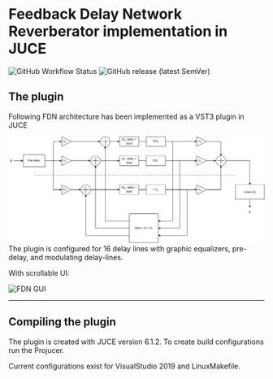 # Feedback Delay Network Reverberator implementation in JUCE
![GitHub Workflow Status](https://img.shields.io/github/workflow/status/VoggLyster/Reverberator/Build%20plugin)
![GitHub release (latest SemVer)](https://img.shields.io/github/v/release/VoggLyster/Reverberator)

## The plugin

Following FDN architecture has been implemented as a VST3 plugin in JUCE

![FDN architecture diagram](./images/FDN.png)
The plugin is configured for 16 delay lines with graphic equalizers, pre-delay, and modulating delay-lines.

With scrollable UI:

![FDN GUI](./images/GUI.png)

---
## Compiling the plugin
The plugin is created with JUCE version 6.1.2. 
To create build configurations run the Projucer.

Current configurations exist for VisualStudio 2019 and LinuxMakefile.
